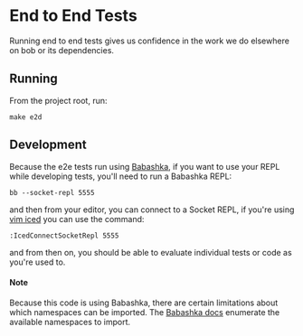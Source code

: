 # End to End Tests

Running end to end tests gives us confidence in the work we do elsewhere on bob or its dependencies. 

## Running 
From the project root, run:
```
make e2d
```

## Development

Because the e2e tests run using [Babashka](https://github.com/babashka/babashka), if you want to use your REPL while developing tests, you'll need to run a Babashka REPL:

```
bb --socket-repl 5555
```

and then from your editor, you can connect to a Socket REPL, if you're using [vim iced](https://liquidz.github.io/vim-iced/) you can use the command:

```
:IcedConnectSocketRepl 5555
```

and from then on, you should be able to evaluate individual tests or code as you're used to.

#### Note
Because this code is using Babashka, there are certain limitations about which namespaces can be imported. The [Babashka docs](https://book.babashka.org/#built-in-namespaces) enumerate the available namespaces to import. 
